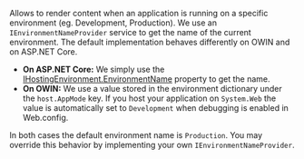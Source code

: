 Allows to render content when an application is running on a specific environment (eg. Development, Production). We use an `IEnvironmentNameProvider`
service to get the name of the current environment. The default implementation behaves differently on OWIN and on ASP.NET Core.

- **On ASP.NET Core:** We simply use the [IHostingEnvironment.EnvironmentName](https://docs.asp.net/projects/api/en/latest/autoapi/Microsoft/AspNetCore/Hosting/IHostingEnvironment/index.html?highlight=EnvironmentName#prop-Microsoft.AspNetCore.Hosting.IHostingEnvironment.EnvironmentName)
property to get the name.
- **On OWIN:** We use a value stored in the environment dictionary under the `host.AppMode` key. If you host your application on `System.Web` 
the value is automatically set to `Development` when debugging is enabled in Web.config.

In both cases the default environment name is `Production`. You may override this behavior by implementing your own `IEnvironmentNameProvider`.
